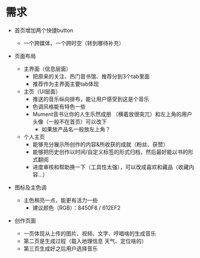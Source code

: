 # 需求



- 首页增加两个快捷button
  - 一个跨媒体，一个跨时空（转到哪待补充）
- 页面布局
  - 主界面（信息层面）
    - 把原来的关注、热门音书馆、推荐分到3个tab里面
    - 推荐作为主界面主要tab体现
  - 主页（UI层面）
    - 推送的音乐纵向排布，能让用户感受到这是个音乐
    - 色调风格能有特色一些
    - Mument音书让你的人生乐然成册 （横着放很突兀）和左上角的用户头像（一般不在首页）可以改下
      - 如果放产品名一般放左上角？
  - 个人主页
    - 能够充分展示所创作的内容&所收获的成就（粉丝、获赞）
    - 能够把历史创作以时间/自定义标签的形式归档，然后最好能以书的形式翻阅
    - 进度审核和帮助换一下（工具性太强），可以改成喜欢和藏品（收藏内容…）
- 图标及主色调
  - 主色稍亮一点，能更有活力一些
    - 建议颜色（RGB）：8450F8 / 612EF2

- 创作页面
  - 一页体现从上传的图片、视频、文字、哼唱啥的生成音乐
  - 第二页是生成过程（载入地理信息 天气、定位啥的）
  - 第三页生成好之后用户选择音乐
